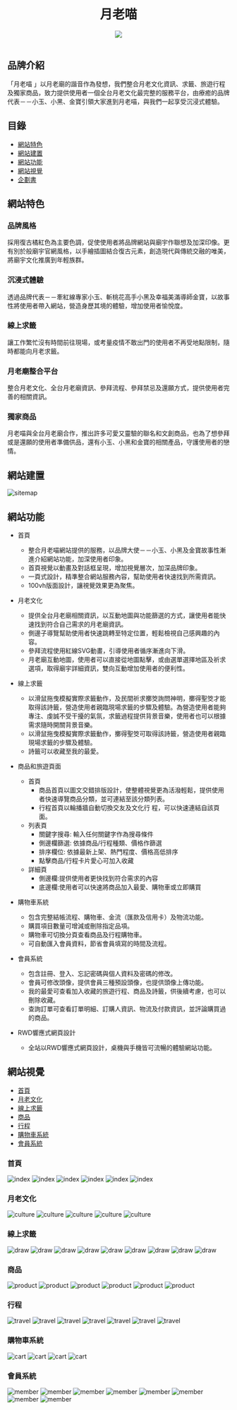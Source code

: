 <!-- # 月老喵 -->
<h1 align="center">月老喵</h1>
<div align="center">
  <img src="https://github.com/reesekuo117/MEOW/blob/ee72f1ed2babd736253ed571c29165b6df60baa1/README.img/MeowLOGO.png">
</div>
 <br>

<!-- ![LOGO](https://github.com/reesekuo117/MEOW/blob/ee72f1ed2babd736253ed571c29165b6df60baa1/README.img/MeowLOGO.png) -->

## 品牌介紹
「月老喵 」以月老廟的諧音作為發想，我們整合月老文化資訊、求籤、旅遊行程及獨家商品，致力提供使用者一個全台月老文化最完整的服務平台，由療癒的品牌代表－－小玉、小黑、金寶引領大家進到月老喵，與我們一起享受沉浸式體驗。

## 目錄
* [網站特色](#網站特色)
* [網站建置](#網站建置)
* [網站功能](#網站功能)
* [網站視覺](#網站視覺)
* [企劃書](https://issuu.com/yeh-tzu-yu/docs/meow.pdf)

## 網站特色
### 品牌風格
採用復古橘紅色為主要色調，促使使用者將品牌網站與廟宇作聯想及加深印像。更有別於般廟宇官網風格，以手繪插圖結合復古元素，創造現代與傳統交融的唯美，將廟宇文化推廣到年輕族群。
### 沉浸式體驗
透過品牌代表－－牽紅線專家小玉、斬桃花高手小黑及幸福美滿導師金寶，以故事性將使用者帶入網站，營造身歷其境的體驗，增加使用者愉悅度。
### 線上求籤
讓工作繁忙沒有時間前往現場，或考量疫情不敢出門的使用者不再受地點限制，隨時都能向月老求籤。 
### 月老廟整合平台
整合月老文化、全台月老廟資訊、參拜流程、參拜禁忌及還願方式，提供使用者完善的相關資訊。
### 獨家商品
月老喵與全台月老廟合作，推出許多可愛又靈驗的聯名和文創商品，也為了想參拜或是還願的使用者準備供品，還有小玉、小黑和金寶的相關產品，守護使用者的戀情。

## 網站建置
![sitemap](https://github.com/reesekuo117/MEOW/blob/b66c2ef7fbbb672ae79283d4e02248a7dd438738/README.img/sitemap.png)

## 網站功能
* 首頁
  * 整合月老喵網站提供的服務，以品牌大使－－小玉、小黑及金寶故事性漸進介紹網站功能，加深使用者印象。
  * 首頁視覺以動畫及對話框呈現，增加視覺層次，加深品牌印象。
  * 一頁式設計，精準整合網站服務內容，幫助使用者快速找到所需資訊。
  * 100vh版面設計，讓視覺效果更為聚焦。
* 月老文化
  * 提供全台月老廟相關資訊，以互動地圖與功能篩選的方式，讓使用者能快速找到符合自己需求的月老廟資訊。
  * 側邊子導覽幫助使用者快速跳轉至特定位置，輕鬆檢視自己感興趣的內容。
  * 參拜流程使用紅線SVG動畫，引導使用者循序漸進向下滑。
  * 月老廟互動地圖，使用者可以直接從地圖點擊，或由選單選擇地區及祈求選項，取得廟宇詳細資訊，雙向互動增加使用者的便利性。
* 線上求籤
  * 以滑鼠拖曳模擬實際求籤動作，及民間祈求擲筊詢問神明，擲得聖筊才能取得該詩籤，營造使用者親臨現場求籤的步驟及體驗。為營造使用者能夠專注、虔誠不受干擾的氣氛，求籤過程提供背景音樂，使用者也可以根據需求隨時開關背景音樂。
  * 以滑鼠拖曳模擬實際求籤動作，擲得聖筊可取得該詩籤，營造使用者親臨現場求籤的步驟及體驗。 
  * 詩籤可以收藏至我的最愛。 
* 商品和旅遊頁面
  * 首頁
    - 商品首頁以圖文交錯排版設計，使整體視覺更為活潑輕鬆，提供使用者快速導覽商品分類，並可連結至該分類列表。
    - 行程首頁以輪播牆自動切換交友及文化行 程，可以快速連結自該頁面。
  * 列表頁 
      - 關鍵字搜尋: 輸入任何關鍵字作為搜尋條件
      - 側邊欄篩選: 依據商品/行程種類、價格作篩選  
      - 排序欄位: 依據最新上架、熱門程度、價格高低排序 
      - 點擊商品/行程卡片愛心可加入收藏
  * 詳細頁
    - 側邊欄:提供使用者更快找到符合需求的內容
    - 底邊欄:使用者可以快速將商品加入最愛、購物車或立即購買
* 購物車系統
  * 包含完整結帳流程、購物車、金流（匯款及信用卡）及物流功能。
  * 購買項目數量可增減或刪除指定品項。
  * 購物車可切換分頁查看商品及行程購物車。
  * 可自動匯入會員資料，節省會員填寫的時間及流程。
  
* 會員系統
  * 包含註冊、登入、忘記密碼與個人資料及密碼的修改。
  * 會員可修改頭像，提供會員三種預設頭像，也提供頭像上傳功能。
  * 我的最愛可查看加入收藏的旅遊行程、商品及詩籤，供後續考慮，也可以刪除收藏。
  * 查詢訂單可查看訂單明細、訂購人資訊、物流及付款資訊，並評論購買過的商品。
* RWD響應式網頁設計
  * 全站以RWD響應式網頁設計，桌機與手機皆可流暢的體驗網站功能。

## 網站視覺
* [首頁](#首頁)
* [月老文化](#月老文化)
* [線上求籤](#線上求籤)
* [商品](#商品)
* [行程](#行程)
* [購物車系統](#購物車系統)
* [會員系統](#會員系統)

### 首頁
![index](https://github.com/reesekuo117/MEOW/blob/bef1f5d5f84a1b072e01fd696987d746f2945083/README.img/index/index01.png)
![index](https://github.com/reesekuo117/MEOW/blob/bef1f5d5f84a1b072e01fd696987d746f2945083/README.img/index/index02.png)
![index](https://github.com/reesekuo117/MEOW/blob/bef1f5d5f84a1b072e01fd696987d746f2945083/README.img/index/index03.png)
![index](https://github.com/reesekuo117/MEOW/blob/bef1f5d5f84a1b072e01fd696987d746f2945083/README.img/index/index04.png)
![index](https://github.com/reesekuo117/MEOW/blob/bef1f5d5f84a1b072e01fd696987d746f2945083/README.img/index/index05.png)
![index](https://github.com/reesekuo117/MEOW/blob/bef1f5d5f84a1b072e01fd696987d746f2945083/README.img/index/index06.png)
### 月老文化
![culture](https://github.com/reesekuo117/MEOW/blob/bbb834383bf4177b7065a43a595fbd1017bbcb03/README.img/culture/culture_01.jpg)
![culture](https://github.com/reesekuo117/MEOW/blob/bbb834383bf4177b7065a43a595fbd1017bbcb03/README.img/culture/culture_02.jpg)
![culture](https://github.com/reesekuo117/MEOW/blob/bbb834383bf4177b7065a43a595fbd1017bbcb03/README.img/culture/culture_03.jpg)
![culture](https://github.com/reesekuo117/MEOW/blob/bbb834383bf4177b7065a43a595fbd1017bbcb03/README.img/culture/culture_04.jpg)
![culture](https://github.com/reesekuo117/MEOW/blob/bbb834383bf4177b7065a43a595fbd1017bbcb03/README.img/culture/culture_05.jpg)
### 線上求籤
![draw](https://github.com/reesekuo117/MEOW/blob/bbb834383bf4177b7065a43a595fbd1017bbcb03/README.img/draw/draw01.png)
![draw](https://github.com/reesekuo117/MEOW/blob/bbb834383bf4177b7065a43a595fbd1017bbcb03/README.img/draw/draw02.png)
![draw](https://github.com/reesekuo117/MEOW/blob/bbb834383bf4177b7065a43a595fbd1017bbcb03/README.img/draw/draw03.png)
![draw](https://github.com/reesekuo117/MEOW/blob/bbb834383bf4177b7065a43a595fbd1017bbcb03/README.img/draw/draw04.png)
![draw](https://github.com/reesekuo117/MEOW/blob/bbb834383bf4177b7065a43a595fbd1017bbcb03/README.img/draw/draw05.png)
![draw](https://github.com/reesekuo117/MEOW/blob/bbb834383bf4177b7065a43a595fbd1017bbcb03/README.img/draw/draw06.png)
![draw](https://github.com/reesekuo117/MEOW/blob/bbb834383bf4177b7065a43a595fbd1017bbcb03/README.img/draw/draw07.png)
![draw](https://github.com/reesekuo117/MEOW/blob/bbb834383bf4177b7065a43a595fbd1017bbcb03/README.img/draw/draw08.png)
![draw](https://github.com/reesekuo117/MEOW/blob/bbb834383bf4177b7065a43a595fbd1017bbcb03/README.img/draw/draw09.png)
### 商品
![product](https://github.com/reesekuo117/MEOW/blob/48322f58163406da307ac8119b1376ca15b0e7b3/README.img/product/product01.png)
![product](https://github.com/reesekuo117/MEOW/blob/48322f58163406da307ac8119b1376ca15b0e7b3/README.img/product/product02.png)
![product](https://github.com/reesekuo117/MEOW/blob/48322f58163406da307ac8119b1376ca15b0e7b3/README.img/product/product03.png)
![product](https://github.com/reesekuo117/MEOW/blob/48322f58163406da307ac8119b1376ca15b0e7b3/README.img/product/product04.png)
![product](https://github.com/reesekuo117/MEOW/blob/48322f58163406da307ac8119b1376ca15b0e7b3/README.img/product/product05.png)
![product](https://github.com/reesekuo117/MEOW/blob/48322f58163406da307ac8119b1376ca15b0e7b3/README.img/product/product06.png)
### 行程
![travel](https://github.com/reesekuo117/MEOW/blob/bbb834383bf4177b7065a43a595fbd1017bbcb03/README.img/travel/travel_01.jpg)
![travel](https://github.com/reesekuo117/MEOW/blob/bbb834383bf4177b7065a43a595fbd1017bbcb03/README.img/travel/travel_02.jpg)
![travel](https://github.com/reesekuo117/MEOW/blob/bbb834383bf4177b7065a43a595fbd1017bbcb03/README.img/travel/travel_03.jpg)
![travel](https://github.com/reesekuo117/MEOW/blob/bbb834383bf4177b7065a43a595fbd1017bbcb03/README.img/travel/travel_04.jpg)
![travel](https://github.com/reesekuo117/MEOW/blob/bbb834383bf4177b7065a43a595fbd1017bbcb03/README.img/travel/travel_05.jpg)
![travel](https://github.com/reesekuo117/MEOW/blob/bbb834383bf4177b7065a43a595fbd1017bbcb03/README.img/travel/travel_06.jpg)
![travel](https://github.com/reesekuo117/MEOW/blob/bbb834383bf4177b7065a43a595fbd1017bbcb03/README.img/travel/travel_07.jpg)
<!-- ![travel](https://github.com/reesekuo117/MEOW/blob/bbb834383bf4177b7065a43a595fbd1017bbcb03/README.img/travel/travel_08.jpg) -->
### 購物車系統
![cart](https://github.com/reesekuo117/MEOW/blob/c3c8ec53d712277da699e81b5532905e83cb599b/README.img/shoppingCart/shoppingCart01.png)
![cart](https://github.com/reesekuo117/MEOW/blob/c3c8ec53d712277da699e81b5532905e83cb599b/README.img/shoppingCart/shoppingCart02.png)
![cart](https://github.com/reesekuo117/MEOW/blob/c3c8ec53d712277da699e81b5532905e83cb599b/README.img/shoppingCart/shoppingCart03.png)
![cart](https://github.com/reesekuo117/MEOW/blob/c3c8ec53d712277da699e81b5532905e83cb599b/README.img/shoppingCart/shoppingCart04.png)
### 會員系統
![member](https://github.com/reesekuo117/MEOW/blob/b3b8dadae5e334951d4fe71b6d7256c664a78eda/README.img/member/01.png)
![member](https://github.com/reesekuo117/MEOW/blob/b3b8dadae5e334951d4fe71b6d7256c664a78eda/README.img/member/02.png)
![member](https://github.com/reesekuo117/MEOW/blob/b3b8dadae5e334951d4fe71b6d7256c664a78eda/README.img/member/03.png)
![member](https://github.com/reesekuo117/MEOW/blob/b3b8dadae5e334951d4fe71b6d7256c664a78eda/README.img/member/04.png)
![member](https://github.com/reesekuo117/MEOW/blob/b3b8dadae5e334951d4fe71b6d7256c664a78eda/README.img/member/05.png)
![member](https://github.com/reesekuo117/MEOW/blob/b3b8dadae5e334951d4fe71b6d7256c664a78eda/README.img/member/06.png)
![member](https://github.com/reesekuo117/MEOW/blob/0dbcc6c73aadf20b944a96d62d6b8174cf4fc60a/README.img/member/07.png)
![member](https://github.com/reesekuo117/MEOW/blob/0dbcc6c73aadf20b944a96d62d6b8174cf4fc60a/README.img/member/08.png)
